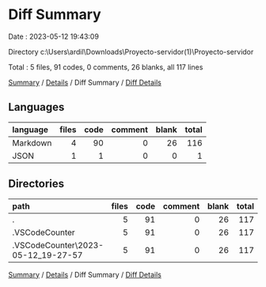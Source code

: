 # Diff Summary

Date : 2023-05-12 19:43:09

Directory c:\\Users\\ardil\\Downloads\\Proyecto-servidor(1)\\Proyecto-servidor

Total : 5 files,  91 codes, 0 comments, 26 blanks, all 117 lines

[Summary](results.md) / [Details](details.md) / Diff Summary / [Diff Details](diff-details.md)

## Languages
| language | files | code | comment | blank | total |
| :--- | ---: | ---: | ---: | ---: | ---: |
| Markdown | 4 | 90 | 0 | 26 | 116 |
| JSON | 1 | 1 | 0 | 0 | 1 |

## Directories
| path | files | code | comment | blank | total |
| :--- | ---: | ---: | ---: | ---: | ---: |
| . | 5 | 91 | 0 | 26 | 117 |
| .VSCodeCounter | 5 | 91 | 0 | 26 | 117 |
| .VSCodeCounter\\2023-05-12_19-27-57 | 5 | 91 | 0 | 26 | 117 |

[Summary](results.md) / [Details](details.md) / Diff Summary / [Diff Details](diff-details.md)